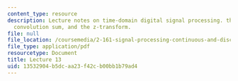 ```yaml
---
content_type: resource
description: Lecture notes on time-domain digital signal processing. the discrete-time
  convolution sum, and the z-transform.
file: null
file_location: /coursemedia/2-161-signal-processing-continuous-and-discrete-fall-2008/13532904b5dcaa23f42cb00bb1b79ad4_lecture_13.pdf
file_type: application/pdf
resourcetype: Document
title: Lecture 13
uid: 13532904-b5dc-aa23-f42c-b00bb1b79ad4
---
```

